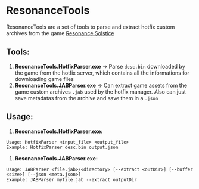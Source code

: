# ResonanceTools

ResonanceTools are a set of tools to parse and extract hotfix custom archives from the game [Resonance Solstice](https://resonance.ujoygames.com/#/)

## Tools:
1. **ResonanceTools.HotfixParser.exe** -> Parse `desc.bin` downloaded by the game from the hotfix server, which contains all the informations for downloading game files
2. **ResonanceTools.JABParser.exe** -> Can extract game assets from the game custom archives `.jab` used by the hotfix manager. Also can just save metadatas from the archive and save them in a `.json`

## Usage:
1. **ResonanceTools.HotfixParser.exe:**
```
Usage: HotfixParser <input_file> <output_file>
Example: HotfixParser desc.bin output.json
```
1. **ResonanceTools.JABParser.exe:**
```
Usage: JABParser <file.jab>/<directory> [--extract <outDir>] [--buffer <size>] [--json <meta.json>]
Example: JABParser myfile.jab --extract outputDir
```
